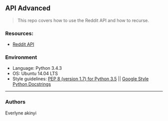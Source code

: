 ## API Advanced
> This repo covers how to use the Reddit API and how to recurse.

### Resources:
* [Reddit API](https://www.reddit.com/dev/api/)

### Environment
* Language: Python 3.4.3
* OS: Ubuntu 14.04 LTS
* Style guidelines: [PEP 8 (version 1.7) for Python 3.5](https://www.python.org/dev/peps/pep-0008/) || [Google Style Python Docstrings](http://sphinxcontrib-napoleon.readthedocs.io/en/latest/example_google.html)
---
### Authors
Everlyne akinyi
